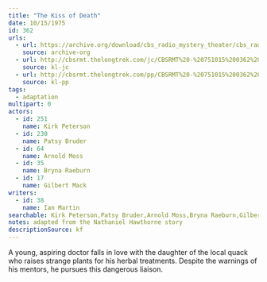 ```yaml
---
title: "The Kiss of Death"
date: 10/15/1975
id: 362
urls: 
  - url: https://archive.org/download/cbs_radio_mystery_theater/cbs_radio_mystery_theater-0351-0400.zip/cbs_radio_mystery_theater-0351-0400%2Fcbsrmt_0362_the_kiss_of_death.mp3
    source: archive-org
  - url: http://cbsrmt.thelongtrek.com/jc/CBSRMT%20-%20751015%200362%20Kiss%20Of%20Death%20vbr%20kb_jc.mp3
    source: kl-jc
  - url: http://cbsrmt.thelongtrek.com/pp/CBSRMT%20-%20751015%200362%20The%20Kiss%20of%20Death_pp.mp3
    source: kl-pp
tags: 
  - adaptation
multipart: 0
actors:  
  - id: 251
    name: Kirk Peterson  
  - id: 230
    name: Patsy Bruder  
  - id: 64
    name: Arnold Moss  
  - id: 35
    name: Bryna Raeburn  
  - id: 17
    name: Gilbert Mack
writers:  
  - id: 38
    name: Ian Martin
searchable: Kirk Peterson,Patsy Bruder,Arnold Moss,Bryna Raeburn,Gilbert Mack Ian Martin
notes: adapted from the Nathaniel Hawthorne story
descriptionSource: kf
---
```

A young, aspiring doctor falls in love with the daughter of the local quack who raises strange plants for his herbal treatments. Despite the warnings of his mentors, he pursues this dangerous liaison.